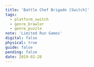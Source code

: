 ```yaml
---
title: 'Battle Chef Brigade [Switch]'
tags:
  - platform_switch
  - genre_brawler
  - genre_puzzle
note: 'Limited Run Games'
digital: false
physical: true
guide: false
pending: false
date: 2019-02-28
---
```


